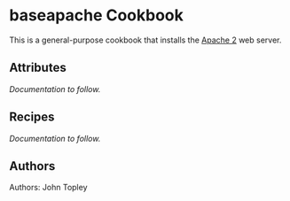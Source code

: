 # baseapache Cookbook
This is a general-purpose cookbook that installs the [Apache 2](http://httpd.apache.org/) web server.

## Attributes
*Documentation to follow.*

## Recipes
*Documentation to follow.*

## Authors
Authors: John Topley
